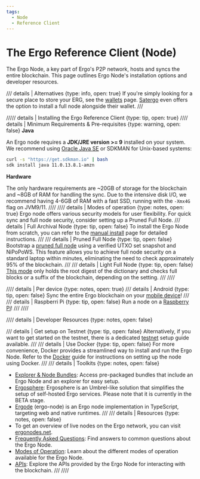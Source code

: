 ```yaml
---
tags:
  - Node
  - Reference Client
---
```


# The Ergo Reference Client (Node)

The Ergo Node, a key part of Ergo's P2P network, hosts and syncs the entire blockchain. This page outlines Ergo Node's installation options and developer resources.


/// details | Alternatives
    {type: info, open: true}
If you're simply looking for a secure place to store your ERG, see the [wallets](wallets.md) page. [Satergo](https://satergo.com/) even offers the option to install a full node alongside their wallet.
///

///// details | Installing the Ergo Reference Client
    {type: tip, open: true}
//// details | Minimum Requirements & Pre-requisites
    {type: warning, open: false}
**Java**

An Ergo node requires a **JDK/JRE version >= 9** installed on your system. We recommend using [Oracle Java SE](https://www.oracle.com/technetwork/java/javase/overview/index.html) or SDKMAN for Unix-based systems:

```bash
curl -s "https://get.sdkman.io" | bash
sdk install java 11.0.13.8.1-amzn
```

**Hardware**

The only hardware requirements are ~20GB of storage for the blockchain and ~8GB of RAM for handling the sync. Due to the intensive disk I/O, we recommend having 4-6GB of RAM with a fast SSD, running with the `-Xmx4G` flag on JVM9/11.
////
//// details | Modes of operation
    {type: notes, open: true}
Ergo node offers various security models for user flexibility. For quick sync and full node security, consider setting up a Pruned Full Node.
/// details | Full Archival Node
    {type: tip, open: false}
To install the Ergo Node from scratch, you can refer to the [manual install](manual.md) page for detailed instructions.
///
/// details | Pruned Full Node
    {type: tip, open: false}
Bootstrap a [pruned full node](pruned-full-node.md) using a verified UTXO set snapshot and NiPoPoWS. This feature allows you to achieve full node security on a standard laptop within minutes, eliminating the need to check approximately 95% of the blockchain.
///
/// details | Light Full Node
    {type: tip, open: false}
[This mode](light-full-node.md) only holds the root digest of the dictionary and checks full blocks or a suffix of the blockchain, depending on the setting.
///
////

//// details | Per device
    {type: notes, open: true}
/// details | Android
    {type: tip, open: false}
Sync the entire Ergo blockchain on your [mobile device](node-android.md)!
///
/// details | Raspberri Pi
    {type: tip, open: false}
Run a node on a [Raspberry Pi](pi.md)!
///
////


//// details | Developer Resources
    {type: notes, open: false}

/// details | Get setup on Testnet
    {type: tip, open: false}
Alternatively, if you want to get started on the testnet, there is a dedicated [testnet](testnet.md) setup guide available.
///
/// details | Use Docker
    {type: tip, open: false}
For more convenience, Docker provides a streamlined way to install and run the Ergo Node. Refer to the [Docker](docker.md) guide for instructions on setting up the node using Docker.
///
/// details | Toolkits
    {type: notes, open: false}
- [Explorer & Node Bundles](explorer.md#toolkits): Access pre-packaged bundles that include an Ergo Node and an explorer for easy setup.
- [Ergosphere](https://ergosphere.cloud/): Ergosphere is an Umbrel-like solution that simplifies the setup of self-hosted Ergo services. Please note that it is currently in the BETA stage.
- [Ergode](https://github.com/ross-weir/ergode) (ergo-node) is an Ergo node implementation in TypeScript, targeting web and native runtimes.
///
/// details | Resources
    {type: notes, open: false}
- To get an overview of live nodes on the Ergo network, you can visit [ergonodes.net](http://ergonodes.net).
- [Frequently Asked Questions](faq.md): Find answers to common questions about the Ergo Node.
- [Modes of Operation](modes.md): Learn about the different modes of operation available for the Ergo Node.
- [APIs](api.md): Explore the APIs provided by the Ergo Node for interacting with the blockchain.
///
////